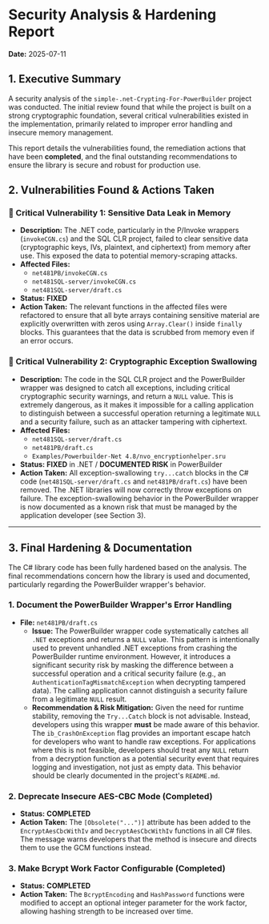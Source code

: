 # Security Analysis & Hardening Report

**Date:** 2025-07-11

## 1. Executive Summary

A security analysis of the `simple-.net-Crypting-For-PowerBuilder` project was conducted. The initial review found that while the project is built on a strong cryptographic foundation, several critical vulnerabilities existed in the implementation, primarily related to improper error handling and insecure memory management.

This report details the vulnerabilities found, the remediation actions that have been **completed**, and the final outstanding recommendations to ensure the library is secure and robust for production use.

## 2. Vulnerabilities Found & Actions Taken

### 🔴 Critical Vulnerability 1: Sensitive Data Leak in Memory

-   **Description:** The .NET code, particularly in the P/Invoke wrappers (`invokeCGN.cs`) and the SQL CLR project, failed to clear sensitive data (cryptographic keys, IVs, plaintext, and ciphertext) from memory after use. This exposed the data to potential memory-scraping attacks.
-   **Affected Files:**
    -   `net481PB/invokeCGN.cs`
    -   `net481SQL-server/invokeCGN.cs`
    -   `net481SQL-server/draft.cs`
-   **Status:** **FIXED**
-   **Action Taken:** The relevant functions in the affected files were refactored to ensure that all byte arrays containing sensitive material are explicitly overwritten with zeros using `Array.Clear()` inside `finally` blocks. This guarantees that the data is scrubbed from memory even if an error occurs.

### 🔴 Critical Vulnerability 2: Cryptographic Exception Swallowing

-   **Description:** The code in the SQL CLR project and the PowerBuilder wrapper was designed to catch all exceptions, including critical cryptographic security warnings, and return a `NULL` value. This is extremely dangerous, as it makes it impossible for a calling application to distinguish between a successful operation returning a legitimate `NULL` and a security failure, such as an attacker tampering with ciphertext.
-   **Affected Files:**
    -   `net481SQL-server/draft.cs`
    -   `net481PB/draft.cs`
    -   `Examples/Powerbuilder-Net 4.8/nvo_encryptionhelper.sru`
-   **Status:** **FIXED** in .NET / **DOCUMENTED RISK** in PowerBuilder
-   **Action Taken:** All exception-swallowing `try...catch` blocks in the C# code (`net481SQL-server/draft.cs` and `net481PB/draft.cs`) have been removed. The .NET libraries will now correctly throw exceptions on failure. The exception-swallowing behavior in the PowerBuilder wrapper is now documented as a known risk that must be managed by the application developer (see Section 3).

---

## 3. Final Hardening & Documentation

The C# library code has been fully hardened based on the analysis. The final recommendations concern how the library is used and documented, particularly regarding the PowerBuilder wrapper's behavior.

### 1. Document the PowerBuilder Wrapper's Error Handling

-   **File:** `net481PB/draft.cs`
    -   **Issue:** The PowerBuilder wrapper code systematically catches all `.NET` exceptions and returns a `NULL` value. This pattern is intentionally used to prevent unhandled .NET exceptions from crashing the PowerBuilder runtime environment. However, it introduces a significant security risk by masking the difference between a successful operation and a critical security failure (e.g., an `AuthenticationTagMismatchException` when decrypting tampered data). The calling application cannot distinguish a security failure from a legitimate `NULL` result.
    -   **Recommendation & Risk Mitigation:** Given the need for runtime stability, removing the `Try...Catch` block is not advisable. Instead, developers using this wrapper **must** be made aware of this behavior. The `ib_CrashOnException` flag provides an important escape hatch for developers who want to handle raw exceptions. For applications where this is not feasible, developers should treat any `NULL` return from a decryption function as a potential security event that requires logging and investigation, not just as empty data. This behavior should be clearly documented in the project's `README.md`.

### 2. Deprecate Insecure AES-CBC Mode (Completed)

*   **Status:** **COMPLETED**
*   **Action Taken:** The `[Obsolete("...")]` attribute has been added to the `EncryptAesCbcWithIv` and `DecryptAesCbcWithIv` functions in all C# files. The message warns developers that the method is insecure and directs them to use the GCM functions instead.

### 3. Make Bcrypt Work Factor Configurable (Completed)

*   **Status:** **COMPLETED**
*   **Action Taken:** The `BcryptEncoding` and `HashPassword` functions were modified to accept an optional integer parameter for the work factor, allowing hashing strength to be increased over time.

